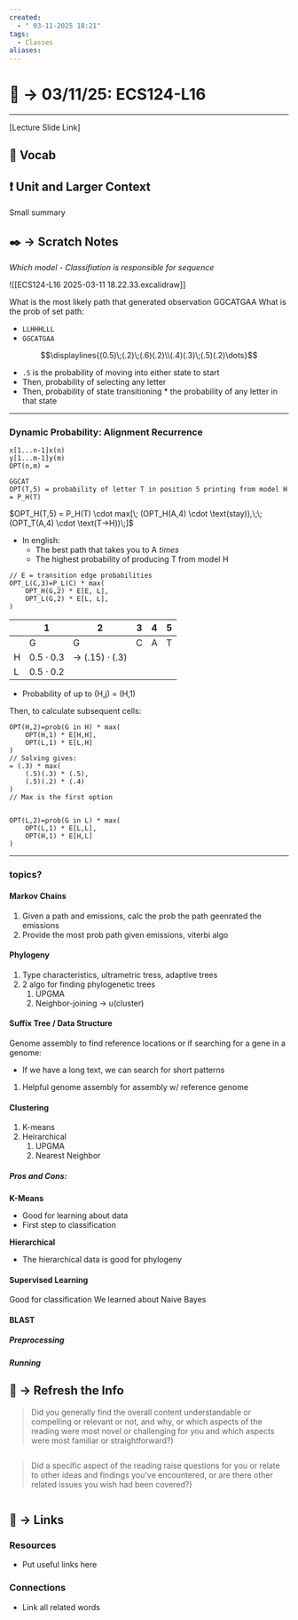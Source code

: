 ```yaml
---
created:
  - " 03-11-2025 18:21"
tags:
  - Classes
aliases:
---
```


# 📗 ->  03/11/25: ECS124-L16
---
[Lecture Slide Link]

## 🎤 Vocab



## ❗ Unit and Larger Context
Small summary




## ✒️ -> Scratch Notes
*Which model - Classifiation is responsible for sequence*

![[ECS124-L16 2025-03-11 18.22.33.excalidraw]]

What is the most likely path that generated observation GGCATGAA
What is the prob of set path:
- `LLHHHLLL`
- `GGCATGAA`

$$\displaylines{(0.5)\;(.2)\;(.6)(.2)\\(.4)(.3)\;(.5)(.2)\dots}$$
- `.5` is the probability of moving into either state to start
- Then, probability of selecting any letter
- Then, probability of state transitioning * the probability of any letter in that state

---

### Dynamic Probability: Alignment Recurrence

```
x[1...n-1]x(n)
y[1...m-1]y(m)
OPT(n,m) = 

GGCAT
OPT(T,5) = probability of letter T in position 5 printing from model H
= P_H(T)
```


$OPT_H(T,5) = P_H(T) \cdot max[\; (OPT_H(A,4) \cdot \text(stay)),\;\; (OPT_T(A,4) \cdot \text(T->H))\;]$
- In english:
	- The best path that takes you to A 
	*times*
	- The highest probability of producing T from model H

```
// E = transition edge probabilities
OPT_L(C,3)=P_L(C) * max( 
	OPT_H(G,2) * E[E, L], 
	OPT_L(G,2) * E[L, L], 
)
```



|     | 1               | 2                     | 3   | 4   | 5   |
| --- | --------------- | --------------------- | --- | --- | --- |
|     | G               | G                     | C   | A   | T   |
| H   | $0.5 \cdot 0.3$ | -> $(.15) \cdot (.3)$ |     |     |     |
| L   | $0.5 \cdot 0.2$ |                       |     |     |     |
- Probability of up to (H,j) = (H,1)

Then, to calculate subsequent cells:
```
OPT(H,2)=prob(G in H) * max(
	OPT(H,1) * E[H,H],
	OPT(L,1) * E[L,H]
)
// Solving gives:
= (.3) * max(
	(.5)(.3) * (.5),
	(.5)(.2) * (.4)
)
// Max is the first option


OPT(L,2)=prob(G in L) * max(
	OPT(L,1) * E[L,L],
	OPT(H,1) * E[H,L]
)
```



---


### topics?
#### Markov Chains
1) Given a path and emissions, calc the prob the path geenrated the emissions
2) Provide the most prob path given emissions, viterbi algo
#### Phylogeny
1) Type characteristics, ultrametric tress, adaptive trees
2) 2 algo for finding phylogenetic trees
	1) UPGMA
	2) Neighbor-joining -> u(cluster)
#### Suffix Tree / Data Structure
Genome assembly to find reference locations 
or if searching for a gene in a genome:
- If we have a long text, we can search for short patterns

1) Helpful genome assembly for assembly w/ reference genome


#### Clustering 
1) K-means
2) Heirarchical
	1) UPGMA
	2) Nearest Neighbor

##### Pros and Cons:
**K-Means**
- Good for learning about data
- First step to classification

**Hierarchical**
- The hierarchical data is good for phylogeny

#### Supervised Learning
Good for classification
We learned about Naive Bayes

#### BLAST
##### Preprocessing

##### Running 



## 🧪 -> Refresh the Info
> Did you generally find the overall content understandable or compelling or relevant or not, and why, or which aspects of the reading were most novel or challenging for you and which aspects were most familiar or straightforward?)  
```

```

> Did a specific aspect of the reading raise questions for you or relate to other ideas and findings you’ve encountered, or are there other related issues you wish had been covered?)
```

```




## 🔗 -> Links
### Resources
- Put useful links here


### Connections
- Link all related words
